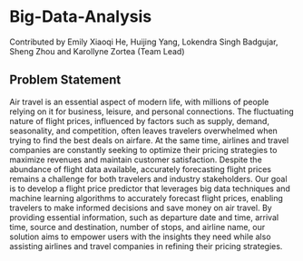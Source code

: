 # Big-Data-Analysis

Contributed by Emily Xiaoqi He, Huijing Yang, Lokendra Singh Badgujar, Sheng Zhou and Karollyne Zortea (Team Lead)

## Problem Statement
Air travel is an essential aspect of modern life, with millions of people relying on it for business, leisure, and personal connections. The fluctuating nature of flight prices, influenced by factors such as supply, demand, seasonality, and competition, often leaves travelers overwhelmed when trying to find the best deals on airfare. At the same time, airlines and travel companies are constantly seeking to optimize their pricing strategies to maximize revenues and maintain customer satisfaction. Despite the abundance of flight data available, accurately forecasting flight prices remains a challenge for both travelers and industry stakeholders. Our goal is to develop a flight price predictor that leverages big data techniques and machine learning algorithms to accurately forecast flight prices, enabling travelers to make informed decisions and save money on air travel. By providing essential information, such as departure date and time, arrival time, source and destination, number of stops, and airline name, our solution aims to empower users with the insights they need while also assisting airlines and travel companies in refining their pricing strategies.
